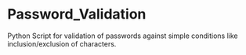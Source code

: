 # Password_Validation
Python Script for validation of passwords against simple conditions like inclusion/exclusion of characters.
